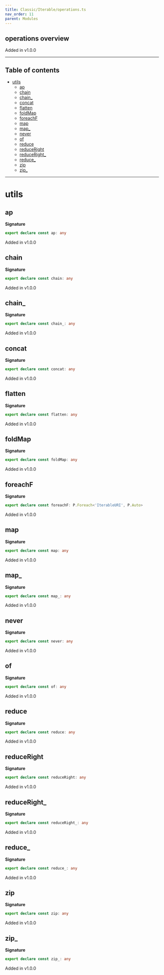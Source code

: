 ```yaml
---
title: Classic/Iterable/operations.ts
nav_order: 11
parent: Modules
---
```


## operations overview

Added in v1.0.0

---

<h2 class="text-delta">Table of contents</h2>

- [utils](#utils)
  - [ap](#ap)
  - [chain](#chain)
  - [chain\_](#chain_)
  - [concat](#concat)
  - [flatten](#flatten)
  - [foldMap](#foldmap)
  - [foreachF](#foreachf)
  - [map](#map)
  - [map\_](#map_)
  - [never](#never)
  - [of](#of)
  - [reduce](#reduce)
  - [reduceRight](#reduceright)
  - [reduceRight\_](#reduceright_)
  - [reduce\_](#reduce_)
  - [zip](#zip)
  - [zip\_](#zip_)

---

# utils

## ap

**Signature**

```ts
export declare const ap: any
```

Added in v1.0.0

## chain

**Signature**

```ts
export declare const chain: any
```

Added in v1.0.0

## chain\_

**Signature**

```ts
export declare const chain_: any
```

Added in v1.0.0

## concat

**Signature**

```ts
export declare const concat: any
```

Added in v1.0.0

## flatten

**Signature**

```ts
export declare const flatten: any
```

Added in v1.0.0

## foldMap

**Signature**

```ts
export declare const foldMap: any
```

Added in v1.0.0

## foreachF

**Signature**

```ts
export declare const foreachF: P.Foreach<'IterableURI', P.Auto>
```

Added in v1.0.0

## map

**Signature**

```ts
export declare const map: any
```

Added in v1.0.0

## map\_

**Signature**

```ts
export declare const map_: any
```

Added in v1.0.0

## never

**Signature**

```ts
export declare const never: any
```

Added in v1.0.0

## of

**Signature**

```ts
export declare const of: any
```

Added in v1.0.0

## reduce

**Signature**

```ts
export declare const reduce: any
```

Added in v1.0.0

## reduceRight

**Signature**

```ts
export declare const reduceRight: any
```

Added in v1.0.0

## reduceRight\_

**Signature**

```ts
export declare const reduceRight_: any
```

Added in v1.0.0

## reduce\_

**Signature**

```ts
export declare const reduce_: any
```

Added in v1.0.0

## zip

**Signature**

```ts
export declare const zip: any
```

Added in v1.0.0

## zip\_

**Signature**

```ts
export declare const zip_: any
```

Added in v1.0.0
